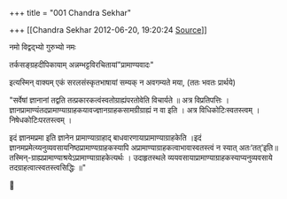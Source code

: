 +++
title = "001 Chandra Sekhar"

+++
[[Chandra Sekhar	2012-06-20, 19:20:24 [Source](https://groups.google.com/g/bvparishat/c/Ix561mnTQFI)]]



नमो विद्वद्भ्यो गुरुभ्यो नमः

  

तर्कसङ्ग्रहदीपिकायाम् अन्नम्भट्टविरचितायां"प्रामाण्यवादः"

इत्यस्मिन् वाक्यम् एकं सरलसंस्कृतभाषायां सम्यक् न अवगम्यते मया, (ततः भवतः प्रार्थये)

  

"सर्वेषां ज्ञानानां तद्वति तत्प्रकारकत्वंस्वतोग्राह्यंपरतोवेति विचार्यते ॥ अत्र विप्रतिपत्तिः । ज्ञानप्रामाण्यंतदप्रामाण्याग्राहकयावज्ज्ञानग्राहकसामग्रीग्राह्यं न वा इति । अत्र विधिकोटिःस्वतस्त्वम् । निषेधकोटिःपरतस्त्वम् ।

इदं ज्ञानमप्रमा इति ज्ञानेन प्रामाण्याग्राहाद् बाधवारणायाप्रामाण्याग्राहकेति ।इदं ज्ञानमप्रमेत्य्यनुव्यवसायनिष्ठप्रामाण्यग्राहकस्यापि
अप्रामाण्याग्राहकत्वाभावास्वतस्त्वं न स्यात् अतः‘तत्’इति॥ तस्मिन्-ग्राह्यप्रामाण्याश्रयेऽप्रामाण्याग्राहकेत्यर्थः । उदाहृतस्थले व्ययवसायाप्रामाण्याग्राहकस्याप्यनुव्यवसाये तदग्राहत्वात्स्वतस्त्वसिद्धिः ॥"



